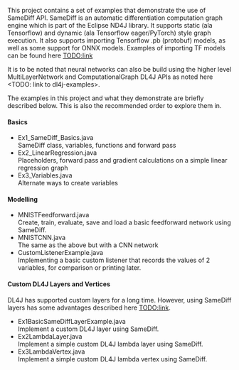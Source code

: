 This project contains a set of examples that demonstrate the use of SameDiff API. SameDiff is an automatic differentiation computation graph engine which is part of the Eclipse ND4J library. It supports static (ala Tensorflow) and dynamic (ala Tensorflow eager/PyTorch) style graph execution. It also supports importing Tensorflow .pb (protobuf) models, as well as some support for ONNX models. Examples of importing TF models can be found here <TODO:link>

It is to be noted that neural networks can also be build using the higher level MultiLayerNetwork and ComputationalGraph DL4J APIs as noted here <TODO: link to dl4j-examples>. 

The examples in this project and what they demonstrate are briefly described below. This is also the recommended order to explore them in.
#### Basics
  * Ex1_SameDiff_Basics.java  
SameDiff class, variables, functions and forward pass
  * Ex2_LinearRegression.java  
Placeholders, forward pass and gradient calculations on a simple linear regression graph  
  * Ex3_Variables.java  
Alternate ways to create variables

#### Modelling
 * MNISTFeedforward.java  
Create, train, evaluate, save and load a basic feedforward network using SameDiff.  
 * MNISTCNN.java  
The same as the above but with a CNN network
 * CustomListenerExample.java  
Implementing a basic custom listener that records the values of 2 variables, for comparison or printing later.  

#### Custom DL4J Layers and Vertices
DL4J has supported custom layers for a long time. However, using SameDiff layers has some advantages described here <TODO:link>. 

* Ex1BasicSameDiffLayerExample.java   
Implement a custom DL4J layer using SameDiff.
* Ex2LambdaLayer.java  
Implement a simple custom DL4J lambda layer using SameDiff.
* Ex3LambdaVertex.java  
Implement a simple custom DL4J lambda vertex using SameDiff.

